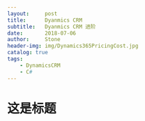 ```yaml
---
layout:     post
title:      Dyanmics CRM
subtitle:   Dyanmics CRM 进阶
date:       2018-07-06
author:     Stone
header-img: img/Dynamics365PricingCost.jpg
catalog: true
tags:
    - DynamicsCRM
    - C#
---
```


# 这是标题

